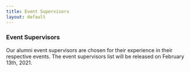 ```yaml
---
title: Event Supervisors
layout: default
---
```


### Event Supervisors

Our alumni event supervisors are chosen for their experience in their respective events. The event supervisors list will be released on February 13th, 2021.
